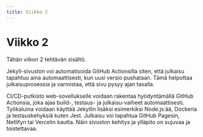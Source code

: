 ```yaml
---
title: Viikko 2
---
```

# Viikko 2

Tähän viikon 2 tehtävän sisältö.

Jekyll-sivuston voi automatisoida GitHub Actionsilla siten, että julkaisu tapahtuu aina automaattisesti, kun uusi versio pushataan. Tämä helpottaa julkaisuprosessia ja varmistaa, että sivu pysyy ajan tasalla.

CI/CD-putkisto web-sovellukselle voidaan rakentaa hyödyntämällä GitHub Actionsia, joka ajaa build-, testaus- ja julkaisu-vaiheet automaattisesti. Työkaluina voidaan käyttää Jekyllin lisäksi esimerkiksi Node.js:ää, Dockeria ja testauskehyksiä kuten Jest. Julkaisu voi tapahtua GitHub Pagesin, Netlifyn tai Vercelin kautta. Näin sivuston kehitys ja ylläpito on sujuvaa ja toistettavaa.
